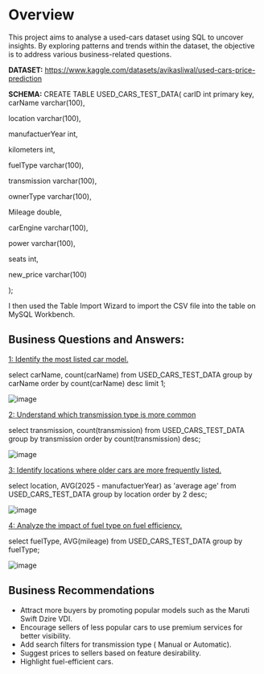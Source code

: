 
# **Overview**

This project aims to analyse a used-cars dataset using SQL to uncover insights. By exploring patterns and trends within the dataset, the objective is to address various business-related questions.

**DATASET:**  https://www.kaggle.com/datasets/avikasliwal/used-cars-price-prediction

**SCHEMA:**
CREATE TABLE USED_CARS_TEST_DATA(
carID int primary key,
carName varchar(100),

location varchar(100),

manufactuerYear int,

kilometers int,

fuelType varchar(100),

transmission varchar(100),

ownerType varchar(100),

Mileage double,

carEngine varchar(100),

power varchar(100),

seats int,

new_price varchar(100)

);

I then used the Table Import Wizard to import the CSV file into the table on MySQL Workbench.

## **Business Questions and Answers:**

<ins>1: Identify the most listed car model.<ins>

select carName, count(carName) from USED_CARS_TEST_DATA group by carName order by count(carName) desc limit 1;

![image](https://github.com/user-attachments/assets/3c912d9d-0cfe-45be-8b01-ca6dd8bc9370)

<ins>2: Understand which transmission type is more common<ins>

select transmission, count(transmission) from USED_CARS_TEST_DATA group by transmission order by count(transmission) desc;

![image](https://github.com/user-attachments/assets/606273c6-e78e-4c82-a147-2cb1f535b6cf)


<ins>3: Identify locations where older cars are more frequently listed.<ins>

select location, AVG(2025 - manufactuerYear) as 'average age' from USED_CARS_TEST_DATA group by location order by 2 desc;

![image](https://github.com/user-attachments/assets/0883920c-2f6d-4145-a78e-4eeea135604c)


<ins>4: Analyze the impact of fuel type on fuel efficiency.<ins>

select fuelType, AVG(mileage) from USED_CARS_TEST_DATA group by fuelType;

![image](https://github.com/user-attachments/assets/e468c1c8-910e-4d70-9bbc-41802ce21072)

## **Business Recommendations**
 * Attract more buyers by promoting popular models such as the Maruti Swift Dzire VDI.
 * Encourage sellers of less popular cars to use premium services for better visibility.
 * Add search filters for transmission type ( Manual or Automatic).
 * Suggest prices to sellers based on feature desirability.
 *  Highlight fuel-efficient cars.









